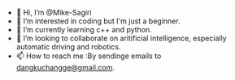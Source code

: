 - 👋 Hi, I’m @Mike-Sagiri
- 👀 I’m interested in coding but I'm just a beginner.
- 🌱 I’m currently learning c++ and python.
- 💞️ I’m looking to collaborate on aritificial intelligence, especially automatic driving and robotics.
- 📫 How to reach me :By sendinge emails to dangkuchangge@gmail.com.

<!---
Mike-Sagiri/Mike-Sagiri is a ✨ special ✨ repository because its `README.md` (this file) appears on your GitHub profile.
You can click the Preview link to take a look at your changes.
--->
